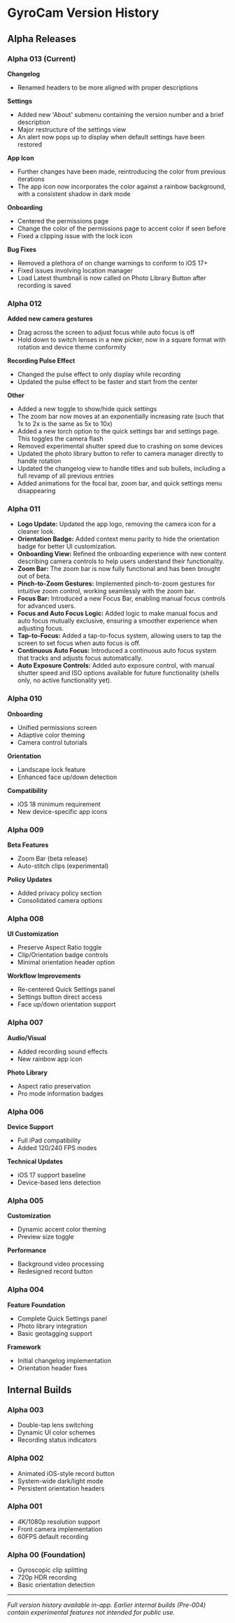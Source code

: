 # GyroCam Version History

## Alpha Releases

### Alpha 013 (Current)

**Changelog**
- Renamed headers to be more aligned with proper descriptions

**Settings**
- Added new 'About' submenu containing the version number and a brief description
- Major restructure of the settings view
- An alert now pops up to display when default settings have been restored

**App Icon**
- Further changes have been made, reintroducing the color from previous iterations
- The app icon now incorporates the color against a rainbow background, with a consistent shadow in dark mode

**Onboarding**
- Centered the permissions page
- Change the color of the permissions page to accent color if seen before
- Fixed a clipping issue with the lock icon

**Bug Fixes**
- Removed a plethora of on change warnings to conform to iOS 17+
- Fixed issues involving location manager
- Load Latest thumbnail is now called on Photo Library Button after recording is saved


### Alpha 012
**Added new camera gestures**
- Drag across the screen to adjust focus while auto focus is off
- Hold down to switch lenses in a new picker, now in a square format with rotation and device theme conformity

**Recording Pulse Effect**
- Changed the pulse effect to only display while recording
- Updated the pulse effect to be faster and start from the center

**Other**
- Added a new toggle to show/hide quick settings
- The zoom bar now moves at an exponentially increasing rate (such that 1x to 2x is the same as 5x to 10x)
- Added a new torch option to the quick settings bar and settings page. This toggles the camera flash
- Removed experimental shutter speed due to crashing on some devices
- Updated the photo library button to refer to camera manager directly to handle rotation
- Updated the changelog view to handle titles and sub bullets, including a full revamp of all previous entries
- Added animations for the focal bar, zoom bar, and quick settings menu disappearing


### Alpha 011
- **Logo Update:** Updated the app logo, removing the camera icon for a cleaner look.
- **Orientation Badge:** Added context menu parity to hide the orientation badge for better UI customization.
- **Onboarding View:** Refined the onboarding experience with new content describing camera controls to help users understand their functionality.
- **Zoom Bar:** The zoom bar is now fully functional and has been brought out of beta.
- **Pinch-to-Zoom Gestures:** Implemented pinch-to-zoom gestures for intuitive zoom control, working seamlessly with the zoom bar.
- **Focus Bar:** Introduced a new Focus Bar, enabling manual focus controls for advanced users.
- **Focus and Auto Focus Logic:** Added logic to make manual focus and auto focus mutually exclusive, ensuring a smoother experience when adjusting focus.
- **Tap-to-Focus:** Added a tap-to-focus system, allowing users to tap the screen to set focus when auto focus is off.
- **Continuous Auto Focus:** Introduced a continuous auto focus system that tracks and adjusts focus automatically.
- **Auto Exposure Controls:** Added auto exposure control, with manual shutter speed and ISO options available for future functionality (shells only, no active functionality yet).

### Alpha 010
**Onboarding**  
- Unified permissions screen  
- Adaptive color theming  
- Camera control tutorials  

**Orientation**  
- Landscape lock feature  
- Enhanced face up/down detection  

**Compatibility**  
- iOS 18 minimum requirement  
- New device-specific app icons  

### Alpha 009
**Beta Features**  
- Zoom Bar (beta release)  
- Auto-stitch clips (experimental)  

**Policy Updates**  
- Added privacy policy section  
- Consolidated camera options  

### Alpha 008
**UI Customization**  
- Preserve Aspect Ratio toggle  
- Clip/Orientation badge controls  
- Minimal orientation header option  

**Workflow Improvements**  
- Re-centered Quick Settings panel  
- Settings button direct access  
- Face up/down orientation support  

### Alpha 007
**Audio/Visual**  
- Added recording sound effects  
- New rainbow app icon  

**Photo Library**  
- Aspect ratio preservation  
- Pro mode information badges  

### Alpha 006
**Device Support**  
- Full iPad compatibility  
- Added 120/240 FPS modes  

**Technical Updates**  
- iOS 17 support baseline  
- Device-based lens detection  

### Alpha 005
**Customization**  
- Dynamic accent color theming  
- Preview size toggle  

**Performance**  
- Background video processing  
- Redesigned record button  

### Alpha 004
**Feature Foundation**  
- Complete Quick Settings panel  
- Photo library integration  
- Basic geotagging support  

**Framework**  
- Initial changelog implementation  
- Orientation header fixes  

## Internal Builds

### Alpha 003
- Double-tap lens switching  
- Dynamic UI color schemes  
- Recording status indicators  

### Alpha 002
- Animated iOS-style record button  
- System-wide dark/light mode  
- Persistent orientation headers  

### Alpha 001
- 4K/1080p resolution support  
- Front camera implementation  
- 60FPS default recording  

### Alpha 00 (Foundation)
- Gyroscopic clip splitting  
- 720p HDR recording  
- Basic orientation detection

---

*Full version history available in-app. Earlier internal builds (Pre-004) contain experimental features not intended for public use.*
